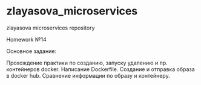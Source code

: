 # zlayasova_microservices
zlayasova microservices repository

Homework №14

Основное задание:

Прохождение практики по созданию, запуску удалению и пр. контейнеров docker. Написание Dockerfile. Создание и отправка образа в docker hub.
Сравнение информации по образу и контейнеру.
